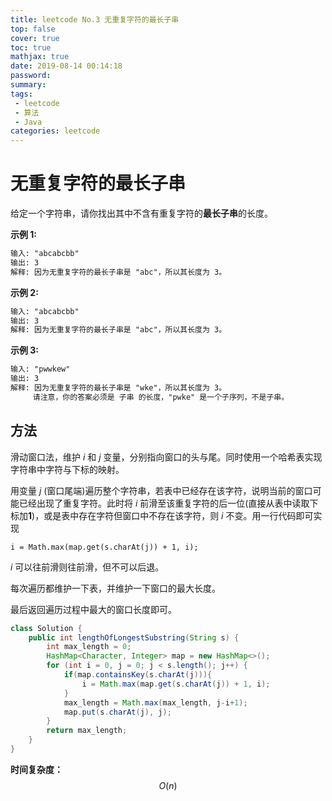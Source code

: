 ```yaml
---
title: leetcode No.3 无重复字符的最长子串
top: false
cover: true
toc: true
mathjax: true
date: 2019-08-14 00:14:18
password:
summary:
tags: 
 - leetcode
 - 算法
 - Java
categories: leetcode
---
```


# 无重复字符的最长子串

给定一个字符串，请你找出其中不含有重复字符的**最长子串**的长度。

**示例 1:**

```markdown
输入: "abcabcbb"
输出: 3
解释: 因为无重复字符的最长子串是 "abc"，所以其长度为 3。
```

**示例 2:**

```markdown
输入: "abcabcbb"
输出: 3 
解释: 因为无重复字符的最长子串是 "abc"，所以其长度为 3。
```

**示例 3:**

```markdown
输入: "pwwkew"
输出: 3
解释: 因为无重复字符的最长子串是 "wke"，所以其长度为 3。
     请注意，你的答案必须是 子串 的长度，"pwke" 是一个子序列，不是子串。
```

## 方法

滑动窗口法，维护 *i* 和 *j* 变量，分别指向窗口的头与尾。同时使用一个哈希表实现字符串中字符与下标的映射。

用变量 *j* (窗口尾端)遍历整个字符串，若表中已经存在该字符，说明当前的窗口可能已经出现了重复字符。此时将 *i* 前滑至该重复字符的后一位(直接从表中读取下标加**1**)，或是表中存在字符但窗口中不存在该字符，则 *i* 不变。用一行代码即可实现

`i = Math.max(map.get(s.charAt(j)) + 1, i);`

*i* 可以往前滑则往前滑，但不可以后退。

每次遍历都维护一下表，并维护一下窗口的最大长度。

最后返回遍历过程中最大的窗口长度即可。

```java
class Solution {
    public int lengthOfLongestSubstring(String s) {
        int max_length = 0;
        HashMap<Character, Integer> map = new HashMap<>();
        for (int i = 0, j = 0; j < s.length(); j++) {
            if(map.containsKey(s.charAt(j))){
                i = Math.max(map.get(s.charAt(j)) + 1, i);
            }
            max_length = Math.max(max_length, j-i+1);
            map.put(s.charAt(j), j);
        }
        return max_length;
    }
}
```

**时间复杂度：** $$O(n)$$